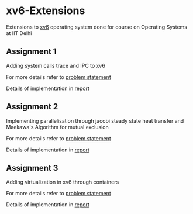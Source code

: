 # xv6-Extensions
Extensions to [xv6](https://pdos.csail.mit.edu/6.828/2012/xv6.html) operating system done for course on Operating Systems at IIT Delhi

## Assignment 1

Adding system calls trace and IPC to xv6

For more details refer to [problem statement](assignment1/problem_statement.pdf)

Details of implementation in [report](assignment1/report.pdf)

## Assignment 2

Implementing parallelisation through jacobi steady state heat transfer and Maekawa's Algorithm for mutual exclusion

For more details refer to [problem statement](assignment2/problem_statement.pdf)

Details of implementation in [report](assignment2/report.pdf)

## Assignment 3

Adding virtualization in xv6 through containers

For more details refer to [problem statement](assignment3/problem_statement.pdf)

Details of implementation in [report](assignment3/report.pdf)
